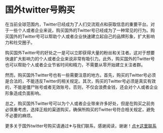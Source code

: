 # 国外twitter号购买

在当前全球范围内，Twitter已经成为了人们交流观点和获取信息的重要平台。对于一些个人或者企业来说，购买国外的Twitter号已经成为了一种常见的行为。购买国外的Twitter号可以帮助个人或者企业快速建立起自己的品牌形象，扩大影响力和社交圈子。

购买国外Twitter号的好处之一是可以立即获得大量的粉丝和关注者。这对于想要快速扩大影响力的个人或者企业来说非常有吸引力。此外，购买国外的Twitter号也可以帮助个人或者企业节省时间和精力，不需要从零开始建立关注者群。

然而，购买国外Twitter号也有一些需要注意的地方。首先，购买的Twitter号必须是合法的，不能违反Twitter的相关规定。其次，购买的Twitter号必须是真实有效的，不能是僵尸账号或者无效账号。否则，不仅会浪费金钱，还会对个人或者企业形象造成负面影响。

总之，购买国外Twitter号可以为个人或者企业带来许多好处，但是在购买之前务必慎重考虑，选择正规的渠道购买，确保所购买的Twitter号符合相关规定，避免不必要的麻烦。

更多关于国外twitter号购买请通过✈与我们联系，感谢阅读，谢谢！[点✈这里联系](https://lm.k02.cc)